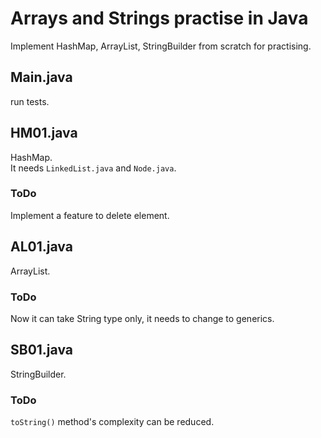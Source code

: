 # Arrays and Strings practise in Java
Implement HashMap, ArrayList, StringBuilder from scratch for practising.

## Main.java
run tests.

## HM01.java
HashMap.  
It needs `LinkedList.java` and `Node.java`.

### ToDo
Implement a feature to delete element.

## AL01.java
ArrayList.  

### ToDo
Now it can take String type only, it needs to change to generics.

## SB01.java
StringBuilder.

### ToDo
`toString()` method's complexity can be reduced.